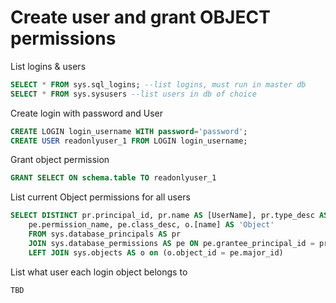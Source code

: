 # Create user and grant OBJECT permissions

List logins & users
```sql
SELECT * FROM sys.sql_logins; --list logins, must run in master db
SELECT * FROM sys.sysusers --list users in db of choice
```

Create login with password and User 
```sql
CREATE LOGIN login_username WITH password='password';
CREATE USER readonlyuser_1 FROM LOGIN login_username;

```

Grant object permission
```sql
GRANT SELECT ON schema.table TO readonlyuser_1
```

List current Object permissions for all users
```sql
SELECT DISTINCT pr.principal_id, pr.name AS [UserName], pr.type_desc AS [User_or_Role], pr.authentication_type_desc AS [Auth_Type], pe.state_desc,
    pe.permission_name, pe.class_desc, o.[name] AS 'Object' 
    FROM sys.database_principals AS pr 
    JOIN sys.database_permissions AS pe ON pe.grantee_principal_id = pr.principal_id
    LEFT JOIN sys.objects AS o on (o.object_id = pe.major_id) 
```

List what user each login object belongs to
```sql
TBD
```
